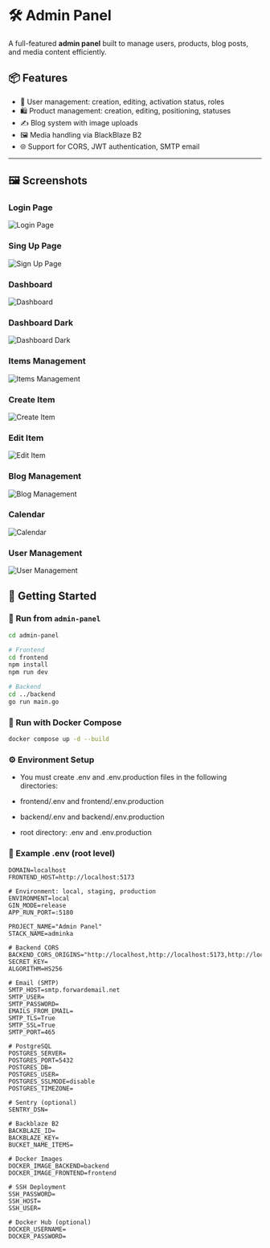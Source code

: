 # 🛠️ Admin Panel

A full-featured **admin panel** built to manage users, products, blog posts, and media content efficiently.

## 📦 Features

- 🔐 User management: creation, editing, activation status, roles
- 🛍️ Product management: creation, editing, positioning, statuses
- ✍️ Blog system with image uploads
- 🖼️ Media handling via BlackBlaze B2
- 🌐 Support for CORS, JWT authentication, SMTP email

---
## 🖼️ Screenshots
### Login Page
![Login Page](screenshots/login.png)

### Sing Up Page
![Sign Up Page](screenshots/singUp.png)

### Dashboard
![Dashboard](screenshots/dashboard.png)

### Dashboard Dark
![Dashboard Dark](screenshots/dashboard-dark.png)

### Items Management
![Items Management](screenshots/items.png)

### Create Item
![Create Item](screenshots/createItem.png)

### Edit Item
![Edit Item](screenshots/update-item.png)

### Blog Management
![Blog Management](screenshots/createBlog.png)

### Calendar
![Calendar](screenshots/calendar-create-event.png)

### User Management
![User Management](screenshots/admin-options.png)



## 🚀 Getting Started

### 📁 Run from `admin-panel`

```bash
cd admin-panel

# Frontend
cd frontend
npm install
npm run dev

# Backend
cd ../backend
go run main.go

```
### 🐳 Run with Docker Compose
```bash
docker compose up -d --build
```
### ⚙️ Environment Setup

- You must create .env and .env.production files in the following directories:

- frontend/.env and frontend/.env.production

- backend/.env and backend/.env.production

- root directory: .env and .env.production

### 🔧 Example .env (root level)
```env
DOMAIN=localhost
FRONTEND_HOST=http://localhost:5173

# Environment: local, staging, production
ENVIRONMENT=local
GIN_MODE=release
APP_RUN_PORT=:5180

PROJECT_NAME="Admin Panel"
STACK_NAME=adminka

# Backend CORS
BACKEND_CORS_ORIGINS="http://localhost,http://localhost:5173,http://localhost:3000,https://localhost,https://localhost:5173,"
SECRET_KEY=
ALGORITHM=HS256

# Email (SMTP)
SMTP_HOST=smtp.forwardemail.net
SMTP_USER=
SMTP_PASSWORD=
EMAILS_FROM_EMAIL=
SMTP_TLS=True
SMTP_SSL=True
SMTP_PORT=465

# PostgreSQL
POSTGRES_SERVER=
POSTGRES_PORT=5432
POSTGRES_DB=
POSTGRES_USER=
POSTGRES_SSLMODE=disable
POSTGRES_TIMEZONE=

# Sentry (optional)
SENTRY_DSN=

# Backblaze B2
BACKBLAZE_ID=
BACKBLAZE_KEY=
BUCKET_NAME_ITEMS=

# Docker Images
DOCKER_IMAGE_BACKEND=backend
DOCKER_IMAGE_FRONTEND=frontend

# SSH Deployment
SSH_PASSWORD=
SSH_HOST=
SSH_USER=

# Docker Hub (optional)
DOCKER_USERNAME=
DOCKER_PASSWORD=
```